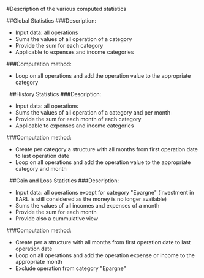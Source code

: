 #Description of the various computed statistics

##Global Statistics
###Description: 

* Input data: all operations
* Sums the values of all operation of a category
* Provide the sum for each category
* Applicable to expenses and income categories

###Computation method:

* Loop on all operations and add the operation value to the appropriate category

&nbsp;
##History Statistics
###Description: 

* Input data: all operations
* Sums the values of all operation of a category and per month
* Provide the sum for each month of each category
* Applicable to expenses and income categories

###Computation method:

* Create per category a structure with all months from first operation date to last operation date 
* Loop on all operations and add the operation value to the appropriate category and month

&nbsp;
##Gain and Loss Statistics
###Description: 

* Input data: all operations except for category "Epargne" (investment in EARL is still considered as the money is no longer available)
* Sums the values of all incomes and expenses of a month
* Provide the sum for each month
* Provide also a cummulative view 

###Computation method:

* Create per  a structure with all months from first operation date to last operation date 
* Loop on all operations and add the operation expense or income to the appropriate month
* Exclude operation from category "Epargne"